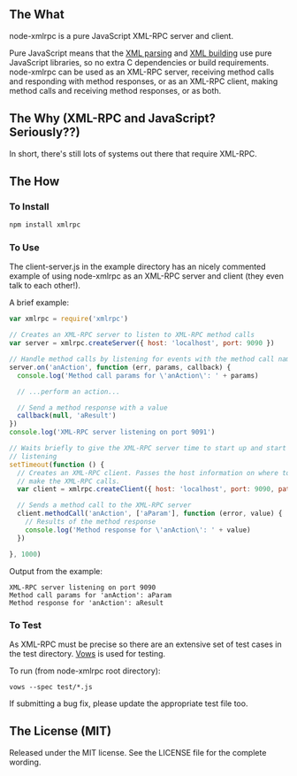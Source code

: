 ## The What

node-xmlrpc is a pure JavaScript XML-RPC server and client.

Pure JavaScript means that the [XML
parsing](https://github.com/robrighter/node-xml) and [XML
building](https://github.com/robrighter/node-xml) use pure JavaScript libraries,
so no extra C dependencies or build requirements. node-xmlrpc can be used as an
XML-RPC server, receiving method calls and responding with method responses, or
as an XML-RPC client, making method calls and receiving method responses, or as
both.

## The Why (XML-RPC and JavaScript? Seriously??)

In short, there's still lots of systems out there that require XML-RPC.

## The How

### To Install

```bash
npm install xmlrpc
```

### To Use

The client-server.js in the example directory has an nicely commented example of
using node-xmlrpc as an XML-RPC server and client (they even talk to each
other!).

A brief example:

```javascript
var xmlrpc = require('xmlrpc')

// Creates an XML-RPC server to listen to XML-RPC method calls
var server = xmlrpc.createServer({ host: 'localhost', port: 9090 })

// Handle method calls by listening for events with the method call name
server.on('anAction', function (err, params, callback) {
  console.log('Method call params for \'anAction\': ' + params)

  // ...perform an action...

  // Send a method response with a value
  callback(null, 'aResult')
})
console.log('XML-RPC server listening on port 9091')

// Waits briefly to give the XML-RPC server time to start up and start
// listening
setTimeout(function () {
  // Creates an XML-RPC client. Passes the host information on where to
  // make the XML-RPC calls.
  var client = xmlrpc.createClient({ host: 'localhost', port: 9090, path: '/'})

  // Sends a method call to the XML-RPC server
  client.methodCall('anAction', ['aParam'], function (error, value) {
    // Results of the method response
    console.log('Method response for \'anAction\': ' + value)
  })

}, 1000)
```

Output from the example:

```
XML-RPC server listening on port 9090
Method call params for 'anAction': aParam
Method response for 'anAction': aResult
```

### To Test

As XML-RPC must be precise so there are an extensive set of test cases in the test directory. [Vows](http://vowsjs.org/) is used for testing.

To run (from node-xmlrpc root directory):

`vows --spec test/*.js`

If submitting a bug fix, please update the appropriate test file too.

## The License (MIT)

Released under the MIT license. See the LICENSE file for the complete wording.

